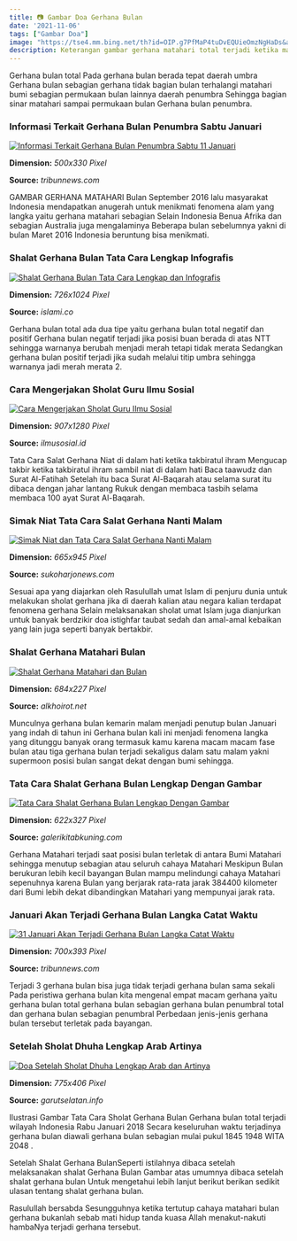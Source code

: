 ```yaml
---
title: 📷 Gambar Doa Gerhana Bulan
date: '2021-11-06'
tags: ["Gambar Doa"]
image: "https://tse4.mm.bing.net/th?id=OIP.g7PfMaP4tuDvEQUieOmzNgHaDs&amp;pid=15.1"
description: Keterangan gambar gerhana matahari total terjadi ketika matahari bumi dan bulan sejajar sedemikian rupa sehingga menghalangi sinar matahari secara penuh Gerh
---
```




Gerhana bulan total Pada gerhana bulan berada tepat daerah umbra Gerhana bulan sebagian gerhana tidak bagian bulan terhalangi matahari bumi sebagian permukaan bulan lainnya daerah penumbra Sehingga bagian sinar matahari sampai permukaan bulan Gerhana bulan penumbra.



### Informasi Terkait Gerhana Bulan Penumbra Sabtu Januari 

[![Informasi Terkait Gerhana Bulan Penumbra Sabtu 11 Januari ](https://cdn.bmkg.go.id/Web/bulan-1.jpg)](https://cdn.bmkg.go.id/Web/bulan-1.jpg)


**Dimension:** _500x330 Pixel_ 

**Source:** _tribunnews.com_ 


GAMBAR GERHANA MATAHARI Bulan September 2016 lalu masyarakat Indonesia mendapatkan anugerah untuk menikmati fenomena alam yang langka yaitu gerhana matahari sebagian Selain Indonesia Benua Afrika dan sebagian Australia juga mengalaminya Beberapa bulan sebelumnya yakni di bulan Maret 2016 Indonesia beruntung bisa menikmati.


### Shalat Gerhana Bulan Tata Cara Lengkap Infografis 

[![Shalat Gerhana Bulan Tata Cara Lengkap dan Infografis ](https://islami.co/wp-content/uploads/2018/01/Sholat-gerhana-726x1024.jpg)](https://islami.co/wp-content/uploads/2018/01/Sholat-gerhana-726x1024.jpg)


**Dimension:** _726x1024 Pixel_ 

**Source:** _islami.co_ 


Gerhana bulan total ada dua tipe yaitu gerhana bulan total negatif dan positif Gerhana bulan negatif terjadi jika posisi buan berada di atas NTT sehingga warnanya berubah menjadi merah tetapi tidak merata Sedangkan gerhana bulan positif terjadi jika sudah melalui titip umbra sehingga warnanya jadi merah merata 2.


### Cara Mengerjakan Sholat Guru Ilmu Sosial

[![Cara Mengerjakan Sholat  Guru Ilmu Sosial](https://islami.co/wp-content/uploads/2018/01/Sholat-gerhana.jpg)](https://islami.co/wp-content/uploads/2018/01/Sholat-gerhana.jpg)


**Dimension:** _907x1280 Pixel_ 

**Source:** _ilmusosial.id_ 


Tata Cara Salat Gerhana Niat di dalam hati ketika takbiratul ihram Mengucap takbir ketika takbiratul ihram sambil niat di dalam hati Baca taawudz dan Surat Al-Fatihah Setelah itu baca Surat Al-Baqarah atau selama surat itu dibaca dengan jahar lantang Rukuk dengan membaca tasbih selama membaca 100 ayat Surat Al-Baqarah.


### Simak Niat Tata Cara Salat Gerhana Nanti Malam 

[![Simak Niat dan Tata Cara Salat Gerhana Nanti Malam ](https://sukoharjonews.com/wp-content/uploads/2018/01/tata-cara-shalat-gerhana-bulan.jpg)](https://sukoharjonews.com/wp-content/uploads/2018/01/tata-cara-shalat-gerhana-bulan.jpg)


**Dimension:** _665x945 Pixel_ 

**Source:** _sukoharjonews.com_ 


Sesuai apa yang diajarkan oleh Rasulullah umat Islam di penjuru dunia untuk melakukan sholat gerhana jika di daerah kalian atau negara kalian terdapat fenomena gerhana Selain melaksanakan sholat umat Islam juga dianjurkan untuk banyak berdzikir doa istighfar taubat sedah dan amal-amal kebaikan yang lain juga seperti banyak bertakbir.


### Shalat Gerhana Matahari Bulan

[![Shalat Gerhana Matahari dan Bulan](https://2.bp.blogspot.com/-6mOfHewvQEc/Vt63_bvPdGI/AAAAAAAAevs/fer_dDjwEOs/s1600/shalat-gerhana%2Bmatahari.PNG)](https://2.bp.blogspot.com/-6mOfHewvQEc/Vt63_bvPdGI/AAAAAAAAevs/fer_dDjwEOs/s1600/shalat-gerhana%2Bmatahari.PNG)


**Dimension:** _684x227 Pixel_ 

**Source:** _alkhoirot.net_ 


Munculnya gerhana bulan kemarin malam menjadi penutup bulan Januari yang indah di tahun ini Gerhana bulan kali ini menjadi fenomena langka yang ditunggu banyak orang termasuk kamu karena macam macam fase bulan atau tiga gerhana bulan terjadi sekaligus dalam satu malam yakni supermoon posisi bulan sangat dekat dengan bumi sehingga.


### Tata Cara Shalat Gerhana Bulan Lengkap Dengan Gambar 

[![Tata Cara Shalat Gerhana Bulan Lengkap Dengan Gambar ](https://1.bp.blogspot.com/-cwgxvHmmOSA/XS3v03rKW1I/AAAAAAAAKfo/IVwP2v0QajE1kUOA4mTMHaPT1vXXGVwtgCLcBGAs/w1200-h630-p-k-no-nu/tata-cara-shalat-gerhana-bulan.png)](https://1.bp.blogspot.com/-cwgxvHmmOSA/XS3v03rKW1I/AAAAAAAAKfo/IVwP2v0QajE1kUOA4mTMHaPT1vXXGVwtgCLcBGAs/w1200-h630-p-k-no-nu/tata-cara-shalat-gerhana-bulan.png)


**Dimension:** _622x327 Pixel_ 

**Source:** _galerikitabkuning.com_ 


Gerhana Matahari terjadi saat posisi bulan terletak di antara Bumi Matahari sehingga menutup sebagian atau seluruh cahaya Matahari Meskipun Bulan berukuran lebih kecil bayangan Bulan mampu melindungi cahaya Matahari sepenuhnya karena Bulan yang berjarak rata-rata jarak 384400 kilometer dari Bumi lebih dekat dibandingkan Matahari yang mempunyai jarak rata.


### Januari Akan Terjadi Gerhana Bulan Langka Catat Waktu 

[![31 Januari Akan Terjadi Gerhana Bulan Langka Catat Waktu ](https://cdn-2.tstatic.net/tribunnews/foto/bank/images/gerhana-bulan-parsial-balikpapan_20170808_124136.jpg)](https://cdn-2.tstatic.net/tribunnews/foto/bank/images/gerhana-bulan-parsial-balikpapan_20170808_124136.jpg)


**Dimension:** _700x393 Pixel_ 

**Source:** _tribunnews.com_ 


Terjadi 3 gerhana bulan bisa juga tidak terjadi gerhana bulan sama sekali Pada peristiwa gerhana bulan kita mengenal empat macam gerhana yaitu gerhana bulan total gerhana bulan sebagian gerhana bulan penumbral total dan gerhana bulan sebagian penumbral Perbedaan jenis-jenis gerhana bulan tersebut terletak pada bayangan.


###  Setelah Sholat Dhuha Lengkap Arab Artinya

[![Doa Setelah Sholat Dhuha Lengkap Arab dan Artinya](https://1.bp.blogspot.com/-ZRewcxfUNZE/XwFdKag4nNI/AAAAAAAABvI/j0PPNSSdMRMYjmyjZHrK3VlO6Ba7OUpkwCLcBGAsYHQ/w1200-h630-p-k-no-nu/doa%2Bsetelah%2Bsholat%2Bdhuha.jpg)](https://1.bp.blogspot.com/-ZRewcxfUNZE/XwFdKag4nNI/AAAAAAAABvI/j0PPNSSdMRMYjmyjZHrK3VlO6Ba7OUpkwCLcBGAsYHQ/w1200-h630-p-k-no-nu/doa%2Bsetelah%2Bsholat%2Bdhuha.jpg)


**Dimension:** _775x406 Pixel_ 

**Source:** _garutselatan.info_ 



Ilustrasi Gambar Tata Cara Sholat Gerhana Bulan Gerhana bulan total terjadi wilayah Indonesia Rabu Januari 2018 Secara keseluruhan waktu terjadinya gerhana bulan diawali gerhana bulan sebagian mulai pukul 1845 1948 WITA 2048 .


 Setelah Shalat Gerhana BulanSeperti istilahnya dibaca setelah melaksanakan shalat Gerhana Bulan Gambar atas umumnya dibaca setelah shalat gerhana bulan Untuk mengetahui lebih lanjut berikut berikan sedikit ulasan tentang shalat gerhana bulan.


Rasulullah bersabda Sesungguhnya ketika tertutup cahaya matahari bulan gerhana bukanlah sebab mati hidup tanda kuasa Allah menakut-nakuti hambaNya terjadi gerhana tersebut.




